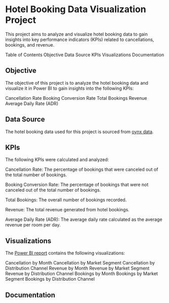 # Hotel Booking Data Visualization Project

This project aims to analyze and visualize hotel booking data to gain insights into key performance indicators (KPIs) related to cancellations, bookings, and revenue.

Table of Contents
Objective
Data Source
KPIs
Visualizations
Documentation

## Objective

The objective of this project is to analyze the hotel booking data and visualize it in Power BI to gain insights into the following KPIs:

Cancellation Rate
Booking Conversion Rate
Total Bookings
Revenue
Average Daily Rate (ADR)

## Data Source
The hotel booking data used for this project is sourced from [oynx data](https://onyxdata.ck.page/1e8beb9b02).

## KPIs

The following KPIs were calculated and analyzed:

Cancellation Rate: The percentage of bookings that were canceled out of the total number of bookings.

Booking Conversion Rate: The percentage of bookings that were not canceled out of the total number of bookings.

Total Bookings: The overall number of bookings recorded.

Revenue: The total revenue generated from hotel bookings.

Average Daily Rate (ADR): The average daily rate calculated as the average revenue per room per day.

## Visualizations

The [Power BI report](https://app.powerbi.com/groups/me/reports/87805ecd-6606-473c-a4c1-8a6a902b6815/ReportSection47fb8a4aeb95427a3b52?experience=power-bi) contains the following visualizations:

Cancellation by Month 
Cancellation by Market Segment 
Cancellation by Distribution Channel 
Revenue by Month 
Revenue by Market Segment 
Revenue by Distribution Channel 
Bookings by Month 
Bookings by Market Segment 
Bookings by Distribution Channel 

## Documentation
